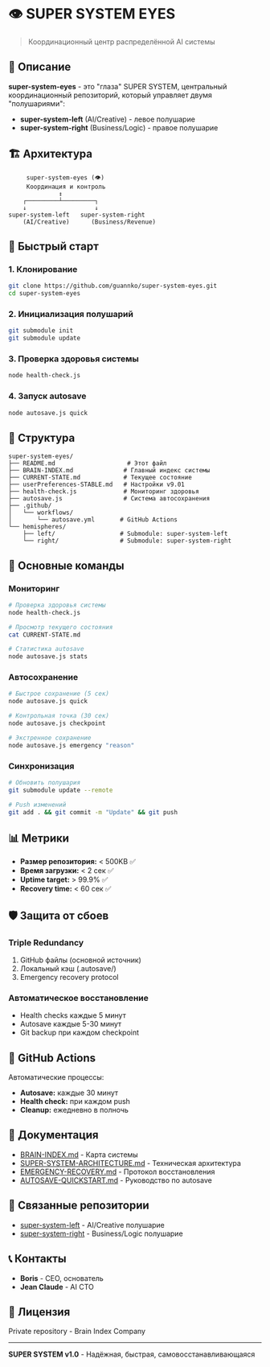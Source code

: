 # 👁️ SUPER SYSTEM EYES

> Координационный центр распределённой AI системы

## 🎯 Описание

**super-system-eyes** - это "глаза" SUPER SYSTEM, центральный координационный репозиторий, который управляет двумя "полушариями":
- **super-system-left** (AI/Creative) - левое полушарие
- **super-system-right** (Business/Logic) - правое полушарие

## 🏗️ Архитектура

```
     super-system-eyes (👁️)
     Координация и контроль
              ↕️
    ┌─────────┴─────────┐
    ↓                   ↓
super-system-left   super-system-right
    (AI/Creative)      (Business/Revenue)
```

## 🚀 Быстрый старт

### 1. Клонирование
```bash
git clone https://github.com/guannko/super-system-eyes.git
cd super-system-eyes
```

### 2. Инициализация полушарий
```bash
git submodule init
git submodule update
```

### 3. Проверка здоровья системы
```bash
node health-check.js
```

### 4. Запуск autosave
```bash
node autosave.js quick
```

## 📁 Структура

```
super-system-eyes/
├── README.md                    # Этот файл
├── BRAIN-INDEX.md              # Главный индекс системы
├── CURRENT-STATE.md            # Текущее состояние
├── userPreferences-STABLE.md   # Настройки v9.01
├── health-check.js             # Мониторинг здоровья
├── autosave.js                 # Система автосохранения
├── .github/
│   └── workflows/
│       └── autosave.yml       # GitHub Actions
└── hemispheres/
    ├── left/                  # Submodule: super-system-left
    └── right/                 # Submodule: super-system-right
```

## 🔧 Основные команды

### Мониторинг
```bash
# Проверка здоровья системы
node health-check.js

# Просмотр текущего состояния
cat CURRENT-STATE.md

# Статистика autosave
node autosave.js stats
```

### Автосохранение
```bash
# Быстрое сохранение (5 сек)
node autosave.js quick

# Контрольная точка (30 сек)
node autosave.js checkpoint

# Экстренное сохранение
node autosave.js emergency "reason"
```

### Синхронизация
```bash
# Обновить полушария
git submodule update --remote

# Push изменений
git add . && git commit -m "Update" && git push
```

## 📊 Метрики

- **Размер репозитория:** < 500KB ✅
- **Время загрузки:** < 2 сек ✅
- **Uptime target:** > 99.9% ✅
- **Recovery time:** < 60 сек ✅

## 🛡️ Защита от сбоев

### Triple Redundancy
1. GitHub файлы (основной источник)
2. Локальный кэш (.autosave/)
3. Emergency recovery protocol

### Автоматическое восстановление
- Health checks каждые 5 минут
- Autosave каждые 5-30 минут
- Git backup при каждом checkpoint

## 🔄 GitHub Actions

Автоматические процессы:
- **Autosave:** каждые 30 минут
- **Health check:** при каждом push
- **Cleanup:** ежедневно в полночь

## 📝 Документация

- [BRAIN-INDEX.md](BRAIN-INDEX.md) - Карта системы
- [SUPER-SYSTEM-ARCHITECTURE.md](SUPER-SYSTEM-ARCHITECTURE.md) - Техническая архитектура
- [EMERGENCY-RECOVERY.md](EMERGENCY-RECOVERY.md) - Протокол восстановления
- [AUTOSAVE-QUICKSTART.md](AUTOSAVE-QUICKSTART.md) - Руководство по autosave

## 🤝 Связанные репозитории

- [super-system-left](https://github.com/guannko/super-system-left) - AI/Creative полушарие
- [super-system-right](https://github.com/guannko/super-system-right) - Business/Logic полушарие

## 📞 Контакты

- **Boris** - CEO, основатель
- **Jean Claude** - AI CTO

## 📜 Лицензия

Private repository - Brain Index Company

---

**SUPER SYSTEM v1.0** - Надёжная, быстрая, самовосстанавливающаяся